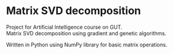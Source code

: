 # Matrix SVD decomposition

Project for Artificial Intelligence course on GUT. <br/>
Matrix SVD decomposition using gradient and genetic algorithms.

Written in Python using NumPy library for basic matrix operations.
